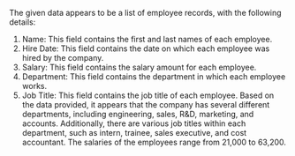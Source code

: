 The given data appears to be a list of employee records, with the following details:
1. Name: This field contains the first and last names of each employee.
2. Hire Date: This field contains the date on which each employee was hired by the company.
3. Salary: This field contains the salary amount for each employee.
4. Department: This field contains the department in which each employee works.
5. Job Title: This field contains the job title of each employee.
Based on the data provided, it appears that the company has several different departments, including engineering, sales, R&D, marketing, and accounts. Additionally, there are various job titles within each department, such as intern, trainee, sales executive, and cost accountant. The salaries of the employees range from 21,000 to 63,200.
